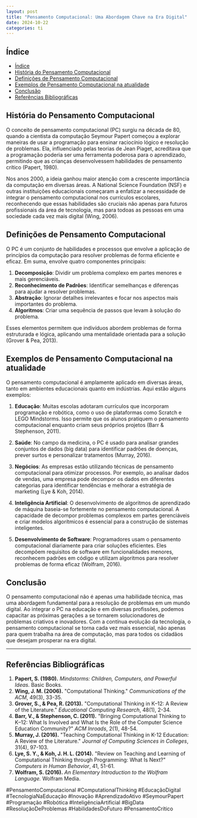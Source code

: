 ```yaml
---
layout: post
title: "Pensamento Computacional: Uma Abordagem Chave na Era Digital"
date: 2024-10-22
categories: ti
---
```


## Índice

- [Índice](#índice)
- [História do Pensamento Computacional](#história-do-pensamento-computacional)
- [Definições de Pensamento Computacional](#definições-de-pensamento-computacional)
- [Exemplos de Pensamento Computacional na atualidade](#exemplos-de-pensamento-computacional-na-atualidade)
- [Conclusão](#conclusão)
- [Referências Bibliográficas](#referências-bibliográficas)


## História do Pensamento Computacional

O conceito de pensamento computacional (PC) surgiu na década de 80, quando a cientista da computação Seymour Papert começou a explorar maneiras de usar a programação para ensinar raciocínio lógico e resolução de problemas. Ela, influenciado pelas teorias de Jean Piaget, acreditava que a programação poderia ser uma ferramenta poderosa para o aprendizado, permitindo que as crianças desenvolvessem habilidades de pensamento crítico (Papert, 1980).

Nos anos 2000, a ideia ganhou maior atenção com a crescente importância da computação em diversas áreas. A National Science Foundation (NSF) e outras instituições educacionais começaram a enfatizar a necessidade de integrar o pensamento computacional nos currículos escolares, reconhecendo que essas habilidades são cruciais não apenas para futuros profissionais da área de tecnologia, mas para todoas as pessoas em uma sociedade cada vez mais digital (Wing, 2006).

## Definições de Pensamento Computacional

O PC é um conjunto de habilidades e processos que envolve a aplicação de princípios da computação para resolver problemas de forma eficiente e eficaz. Em suma, envolve quatro componentes principais:

1. **Decomposição**: Dividir um problema complexo em partes menores e mais gerenciáveis.
2. **Reconhecimento de Padrões**: Identificar semelhanças e diferenças para ajudar a resolver problemas.
3. **Abstração**: Ignorar detalhes irrelevantes e focar nos aspectos mais importantes do problema.
4. **Algoritmos**: Criar uma sequência de passos que levam à solução do problema.

Esses elementos permitem que indivíduos abordem problemas de forma estruturada e lógica, aplicando uma mentalidade orientada para a solução (Grover & Pea, 2013).

## Exemplos de Pensamento Computacional na atualidade

O pensamento computacional é amplamente aplicado em diversas áreas, tanto em ambientes educacionais quanto em indústrias. Aqui estão alguns exemplos:

1. **Educação**: Muitas escolas adotaram currículos que incorporam programação e robótica, como o uso de plataformas como Scratch e LEGO Mindstorms. Isso permite que os alunos pratiquem o pensamento computacional enquanto criam seus próprios projetos (Barr & Stephenson, 2011).

2. **Saúde**: No campo da medicina, o PC é usado para analisar grandes conjuntos de dados (big data) para identificar padrões de doenças, prever surtos e personalizar tratamentos (Murray, 2016).

3. **Negócios**: As empresas estão utilizando técnicas de pensamento computacional para otimizar processos. Por exemplo, ao analisar dados de vendas, uma empresa pode decompor os dados em diferentes categorias para identificar tendências e melhorar a estratégia de marketing (Lye & Koh, 2014).

4. **Inteligência Artificial**: O desenvolvimento de algoritmos de aprendizado de máquina baseia-se fortemente no pensamento computacional. A capacidade de decompor problemas complexos em partes gerenciáveis e criar modelos algorítmicos é essencial para a construção de sistemas inteligentes.

5. **Desenvolvimento de Software**: Programadores usam o pensamento computacional diariamente para criar soluções eficientes. Eles decompõem requisitos de software em funcionalidades menores, reconhecem padrões em código e utilizam algoritmos para resolver problemas de forma eficaz (Wolfram, 2016).

## Conclusão

O pensamento computacional não é apenas uma habilidade técnica, mas uma abordagem fundamental para a resolução de problemas em um mundo digital. Ao integrar o PC na educação e em diversas profissões, podemos capacitar as próximas gerações a se tornarem solucionadores de problemas criativos e inovadores. Com a contínua evolução da tecnologia, o pensamento computacional se torna cada vez mais essencial, não apenas para quem trabalha na área de computação, mas para todos os cidadãos que desejam prosperar na era digital.

---

## Referências Bibliográficas

1. **Papert, S. (1980).** *Mindstorms: Children, Computers, and Powerful Ideas.* Basic Books.
2. **Wing, J. M. (2006).** "Computational Thinking." *Communications of the ACM*, 49(3), 33-35.
3. **Grover, S., & Pea, R. (2013).** "Computational Thinking in K–12: A Review of the Literature." *Educational Computing Research*, 48(1), 2-34.
4. **Barr, V., & Stephenson, C. (2011).** "Bringing Computational Thinking to K–12: What Is Involved and What Is the Role of the Computer Science Education Community?" *ACM Inroads*, 2(1), 48-54.
5. **Murray, J. (2016).** "Teaching Computational Thinking in K-12 Education: A Review of the Literature." *Journal of Computing Sciences in Colleges*, 31(4), 97-103.
6. **Lye, S. Y., & Koh, J. H. L. (2014).** "Review on Teaching and Learning of Computational Thinking through Programming: What Is Next?" *Computers in Human Behavior*, 41, 51-61.
7. **Wolfram, S. (2016).** *An Elementary Introduction to the Wolfram Language.* Wolfram Media.


#PensamentoComputacional #ComputationalThinking #EducaçãoDigital #TecnologiaNaEducação #Inovação #AprendizadoAtivo #SeymourPapert #Programação #Robótica #InteligênciaArtificial #BigData #ResoluçãoDeProblemas #HabilidadesDoFuturo #PensamentoCrítico